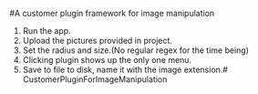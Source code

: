 #A customer plugin framework for image manipulation

1. Run the app.
2. Upload the pictures provided in project.
3. Set the radius and size.(No regular regex for the time being)
4. Clicking plugin shows up the only one menu.
5. Save to file to disk, name it with the image extension.# CustomerPluginForImageManipulation

